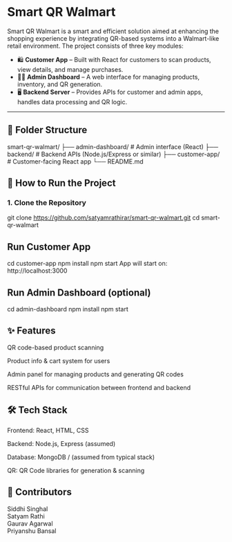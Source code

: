 # Smart QR Walmart

Smart QR Walmart is a smart and efficient solution aimed at enhancing the shopping experience by integrating QR-based systems into a Walmart-like retail environment. The project consists of three key modules:

* 🛍️ **Customer App** – Built with React for customers to scan products, view details, and manage purchases.  
* 🧑‍💼 **Admin Dashboard** – A web interface for managing products, inventory, and QR generation.  
* 🖥️ **Backend Server** – Provides APIs for customer and admin apps, handles data processing and QR logic.

---

## 📁 Folder Structure

smart-qr-walmart/
├── admin-dashboard/ # Admin interface (React)
├── backend/ # Backend APIs (Node.js/Express or similar)
├── customer-app/ # Customer-facing React app
└── README.md

## 🚀 How to Run the Project

### 1. Clone the Repository
git clone https://github.com/satyamrathirar/smart-qr-walmart.git
cd smart-qr-walmart

## Run Customer App
cd customer-app
npm install
npm start
App will start on: http://localhost:3000

## Run Admin Dashboard (optional)
cd admin-dashboard
npm install
npm start

## ✨ Features
QR code-based product scanning

Product info & cart system for users

Admin panel for managing products and generating QR codes

RESTful APIs for communication between frontend and backend

## 🛠️ Tech Stack
Frontend: React, HTML, CSS

Backend: Node.js, Express (assumed)

Database: MongoDB / (assumed from typical stack)

QR: QR Code libraries for generation & scanning

## 👥 Contributors
Siddhi Singhal  
Satyam Rathi  
Gaurav Agarwal  
Priyanshu Bansal  
